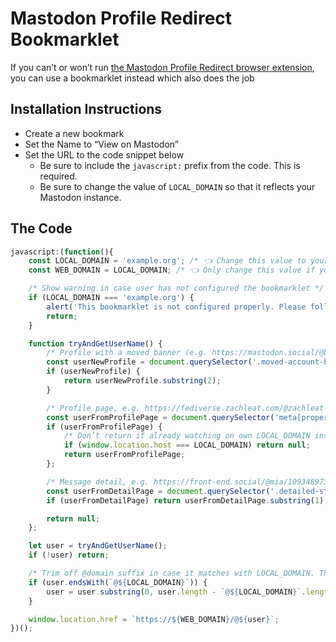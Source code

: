 # Mastodon Profile Redirect Bookmarklet

If you can’t or won’t run [the Mastodon Profile Redirect browser extension](https://github.com/bramus/mastodon-profile-redirect/), you can use a bookmarklet instead which also does the job

## Installation Instructions

- Create a new bookmark
- Set the Name to “View on Mastodon”
- Set the URL to the code snippet below
    - Be sure to include the `javascript:` prefix from the code. This is required.
    - Be sure to change the value of `LOCAL_DOMAIN` so that it reflects your Mastodon instance.

## The Code

```js
javascript:(function(){
    const LOCAL_DOMAIN = 'example.org'; /* 👈 Change this value to your Mastodon domain, e.g. 'mastodon.social' */
    const WEB_DOMAIN = LOCAL_DOMAIN; /* 👈 Only change this value if your Masto host is hosted an different domain than the LOCAL_DOMAIN */

    /* Show warning in case user has not configured the bookmarklet */
    if (LOCAL_DOMAIN === 'example.org') {
        alert('This bookmarklet is not configured properly. Please follow the installation instructions and change the value for LOCAL_DOMAIN before you use it.');
        return;
    }

    function tryAndGetUserName() {
        /* Profile with a moved banner (e.g. https://mastodon.social/@bramus): follow that link */
        const userNewProfile = document.querySelector('.moved-account-banner .button')?.getAttribute('href');
        if (userNewProfile) {
            return userNewProfile.substring(2);
        }

        /* Profile page, e.g. https://fediverse.zachleat.com/@zachleat and https://front-end.social/@mia */
        const userFromProfilePage = document.querySelector('meta[property="profile:username"]')?.getAttribute('content');
        if (userFromProfilePage) {
            /* Don’t return if already watching on own LOCAL_DOMAIN instance */
            if (window.location.host === LOCAL_DOMAIN) return null;
            return userFromProfilePage;
        };

        /* Message detail, e.g. https://front-end.social/@mia/109348973362020954 and https://bell.bz/@andy/109392510558650993 and https://bell.bz/@andy/109392510558650993 */
        const userFromDetailPage = document.querySelector('.detailed-status .display-name__account')?.innerText;
        if (userFromDetailPage) return userFromDetailPage.substring(1);

        return null;
    };

    let user = tryAndGetUserName();
    if (!user) return;

    /* Trim off @domain suffix in case it matches with LOCAL_DOMAIN. This due to https://github.com/mastodon/mastodon/issues/21469 */
    if (user.endsWith(`@${LOCAL_DOMAIN}`)) {
        user = user.substring(0, user.length - `@${LOCAL_DOMAIN}`.length);
    }

    window.location.href = `https://${WEB_DOMAIN}/@${user}`;
})();
```




